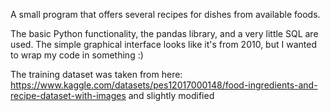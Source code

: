 A small program that offers several recipes for dishes from available foods.

The basic Python functionality, the pandas library, and a very little SQL are used.
The simple graphical interface looks like it's from 2010, but I wanted to wrap my code in something :)

The training dataset was taken from here:
https://www.kaggle.com/datasets/pes12017000148/food-ingredients-and-recipe-dataset-with-images
and slightly modified

